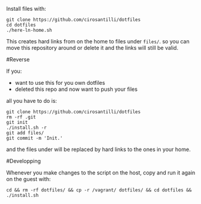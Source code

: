 Install files with:

	git clone https://github.com/cirosantilli/dotfiles
	cd dotfiles
	./here-ln-home.sh

This creates hard links from on the home to files under `files/`. so you can move this repository around or delete it and the links will still be valid.

#Reverse

If you:

- want to use this for you own dotfiles
- deleted this repo and now want to push your files

all you have to do is:

	git clone https://github.com/cirosantilli/dotfiles
	rm -rf .git
	git init
	./install.sh -r
	git add files/
	git commit -m 'Init.'

and the files under will be replaced by hard links to the ones in your home.

#Developping

Whenever you make changes to the script on the host, copy and run it again on the guest with:

	cd && rm -rf dotfiles/ && cp -r /vagrant/ dotfiles/ && cd dotfiles && ./install.sh
